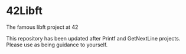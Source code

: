# 42Libft
The famous libft project at 42

This repository has been updated after Printf and GetNextLine projects. Please use as being guidance to yourself.
